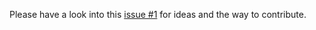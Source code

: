 Please have a look into this [issue #1](https://github.com/marcossegovia/phphub/issues/1) for ideas and the way to contribute.
